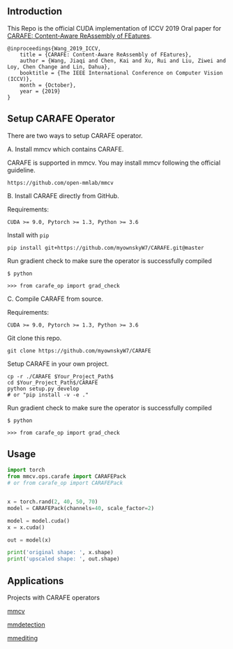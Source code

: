 ## Introduction

This Repo is the official CUDA implementation of ICCV 2019 Oral paper for [CARAFE: Content-Aware ReAssembly of FEatures](https://arxiv.org/abs/1905.02188).

```
@inproceedings{Wang_2019_ICCV,
    title = {CARAFE: Content-Aware ReAssembly of FEatures},
    author = {Wang, Jiaqi and Chen, Kai and Xu, Rui and Liu, Ziwei and Loy, Chen Change and Lin, Dahua},
    booktitle = {The IEEE International Conference on Computer Vision (ICCV)},
    month = {October},
    year = {2019}
}
```

## Setup CARAFE Operator

There are two ways to setup CARAFE operator.


A. Install mmcv which contains CARAFE.

CARAFE is supported in mmcv.
You may install mmcv following the official guideline.
```
https://github.com/open-mmlab/mmcv
```



B. Install CARAFE directly from GitHub.

Requirements:

```
CUDA >= 9.0, Pytorch >= 1.3, Python >= 3.6
```

Install with `pip`
```shell
pip install git+https://github.com/myownskyW7/CARAFE.git@master
```

Run gradient check to make sure the operator is successfully compiled
```
$ python

>>> from carafe_op import grad_check
```

C. Compile CARAFE from source.

Requirements:

```
CUDA >= 9.0, Pytorch >= 1.3, Python >= 3.6
```

Git clone this repo.
```shell
git clone https://github.com/myownskyW7/CARAFE
```

Setup CARAFE in your own project.
```shell
cp -r ./CARAFE $Your_Project_Path$
cd $Your_Project_Path$/CARAFE
python setup.py develop
# or "pip install -v -e ."
```

Run gradient check to make sure the operator is successfully compiled
```
$ python

>>> from carafe_op import grad_check
```

## Usage

```python
import torch
from mmcv.ops.carafe import CARAFEPack
# or from carafe_op import CARAFEPack


x = torch.rand(2, 40, 50, 70)
model = CARAFEPack(channels=40, scale_factor=2)

model = model.cuda()
x = x.cuda()

out = model(x)

print('original shape: ', x.shape)
print('upscaled shape: ', out.shape)
```

## Applications
Projects with CARAFE operators

[mmcv](https://github.com/open-mmlab/mmcv)

[mmdetection](https://github.com/open-mmlab/mmdetection)

[mmediting](https://github.com/open-mmlab/mmediting)
